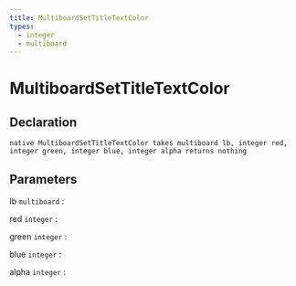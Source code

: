 ```yaml
---
title: MultiboardSetTitleTextColor
types:
  - integer
  - multiboard
---
```


# MultiboardSetTitleTextColor

## Declaration

```jass
native MultiboardSetTitleTextColor takes multiboard lb, integer red, integer green, integer blue, integer alpha returns nothing
```

## Parameters
lb `multiboard`
: 

red `integer`
: 

green `integer`
: 

blue `integer`
: 

alpha `integer`
: 
